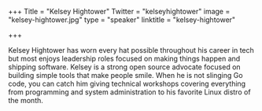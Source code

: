 +++
Title = "Kelsey Hightower"
Twitter = "kelseyhightower"
image = "kelsey-hightower.jpg"
type = "speaker"
linktitle = "kelsey-hightower"

+++

Kelsey Hightower has worn every hat possible throughout his career in tech but most enjoys leadership roles focused on making things happen and shipping software. Kelsey is a strong open source advocate focused on building simple tools that make people smile. When he is not slinging Go code, you can catch him giving technical workshops covering everything from programming and system administration to his favorite Linux distro of the month.
